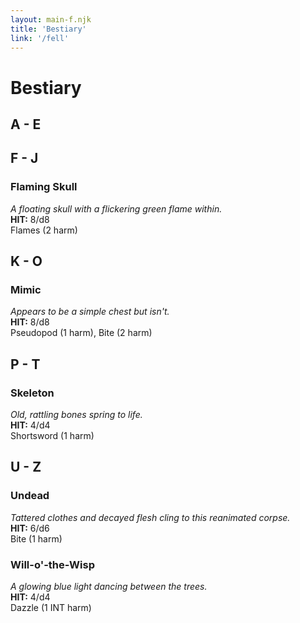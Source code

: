 ```yaml
---
layout: main-f.njk
title: 'Bestiary'
link: '/fell'
---
```


# Bestiary

## A - E

## F - J

### Flaming Skull

*A floating skull with a flickering green flame within.*  
**HIT:** 8/d8  
Flames (2 harm)

## K - O

### Mimic

*Appears to be a simple chest but isn't.*  
**HIT:** 8/d8  
Pseudopod (1 harm), Bite (2 harm)

## P - T

### Skeleton

*Old, rattling bones spring to life.*  
**HIT:** 4/d4  
Shortsword (1 harm)

## U - Z

### Undead

*Tattered clothes and decayed flesh cling to this reanimated corpse.*  
**HIT:** 6/d6  
Bite (1 harm)

### Will-o'-the-Wisp

*A glowing blue light dancing between the trees.*  
**HIT:** 4/d4  
Dazzle (1 INT harm)
